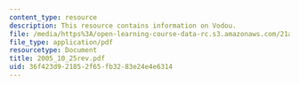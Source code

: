 ```yaml
---
content_type: resource
description: This resource contains information on Vodou.
file: /media/https%3A/open-learning-course-data-rc.s3.amazonaws.com/21a-260-culture-embodiment-and-the-senses-fall-2005/36f423d921852f65fb3283e24e4e6314_2005_10_25rev.pdf
file_type: application/pdf
resourcetype: Document
title: 2005_10_25rev.pdf
uid: 36f423d9-2185-2f65-fb32-83e24e4e6314
---
```

